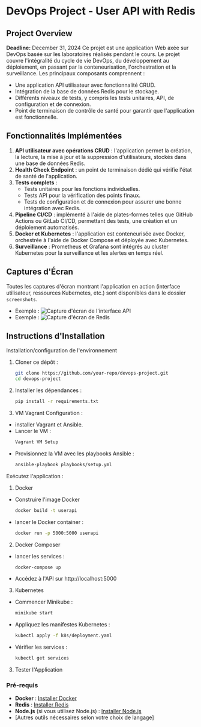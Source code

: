 # DevOps Project - User API with Redis

## Project Overview

**Deadline:** December 31, 2024
Ce projet est une application Web axée sur DevOps basée sur les laboratoires réalisés pendant le cours. Le projet couvre l'intégralité du cycle de vie DevOps, du développement au déploiement, en passant par la conteneurisation, l'orchestration et la surveillance. Les principaux composants comprennent :

- Une application API utilisateur avec fonctionnalité CRUD.
- Intégration de la base de données Redis pour le stockage.
- Différents niveaux de tests, y compris les tests unitaires, API, de configuration et de connexion.
- Point de terminaison de contrôle de santé pour garantir que l'application est fonctionnelle.


## Fonctionnalités Implémentées

1. **API utilisateur avec opérations CRUD** : l'application permet la création, la lecture, la mise à jour et la suppression d'utilisateurs, stockés dans une base de données Redis.
2. **Health Check Endpoint** : un point de terminaison dédié qui vérifie l'état de santé de l'application.
3. **Tests complets** :
    - Tests unitaires pour les fonctions individuelles.
    - Tests API pour la vérification des points finaux.
    - Tests de configuration et de connexion pour assurer une bonne intégration avec Redis.
4. **Pipeline CI/CD** : implémenté à l'aide de plates-formes telles que GitHub Actions ou GitLab CI/CD, permettant des tests, une création et un déploiement automatisés.
5. **Docker et Kubernetes** : l'application est conteneurisée avec Docker, orchestrée à l'aide de Docker Compose et déployée avec Kubernetes.
6. **Surveillance** : Prometheus et Grafana sont intégrés au cluster Kubernetes pour la surveillance et les alertes en temps réel.

## Captures d'Écran

Toutes les captures d'écran montrant l'application en action (interface utilisateur, ressources Kubernetes, etc.) sont disponibles dans le dossier `screenshots`.

- Exemple : ![Capture d'écran de l'interface API](./screenshots/api_interface.png)
- Exemple : ![Capture d'écran de Redis](./screenshots/redis_screen.png)

## Instructions d'Installation

Installation/configuration de l'environnement
1. Cloner ce dépôt :
   ```bash
   git clone https://github.com/your-repo/devops-project.git
   cd devops-project
   
2. Installer les dépendances :
   ```bash
   pip install -r requirements.txt

3. VM Vagrant Configuration :
- installer Vagrant et Ansible.
- Lancer le VM :
   ```bash
   Vagrant VM Setup
- Provisionnez la VM avec les playbooks Ansible :
   ```bash
   ansible-playbook playbooks/setup.yml

Exécutez l'application :
1. Docker
- Construire l'image Docker
    ```bash
    docker build -t userapi
- lancer le Docker container :
    ```bash
    docker run -p 5000:5000 userapi
    
2. Docker Composer
- lancer les services :
    ```bash
    docker-compose up
- Accédez à l'API sur http://localhost:5000

3. Kubernetes
- Commencer Minikube :
    ```bash
    minikube start
- Appliquez les manifestes Kubernetes :
    ```bash
    kubectl apply -f k8s/deployment.yaml

- Vérifier les services :
    ```bash
    kubectl get services

3. Tester l'Application












### Pré-requis

- **Docker** : [Installer Docker](https://www.docker.com/get-started)
- **Redis** : [Installer Redis](https://redis.io/)
- **Node.js** (si vous utilisez Node.js) : [Installer Node.js](https://nodejs.org/)
- [Autres outils nécessaires selon votre choix de langage]
